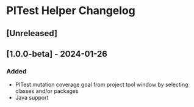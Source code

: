 <!-- Keep a Changelog guide -> https://keepachangelog.com -->

# PITest Helper Changelog

## [Unreleased]

## [1.0.0-beta] - 2024-01-26

### Added

- PITest mutation coverage goal from project tool window by selecting classes and/or packages
- Java support
